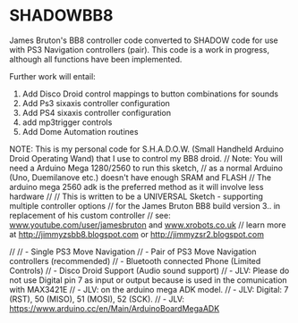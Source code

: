 # SHADOWBB8
James Bruton's BB8 controller code converted to SHADOW code for use with PS3 Navigation controllers (pair).
This code is a work in progress, although all functions have been implemented.  

Further work will entail:
1. Add Disco Droid control mappings to button combinations for sounds
2. Add Ps3 sixaxis controller configuration
3. Add PS4 sixaxis controller configuration
4. add mp3trigger controls
5. Add Dome Automation routines

NOTE: This is my personal code for S.H.A.D.O.W. (Small Handheld Arduino Droid Operating Wand) that I use to control my BB8 droid.
//   Note: You will need a Arduino Mega 1280/2560 to run this sketch,
//   as a normal Arduino (Uno, Duemilanove etc.) doesn't have enough SRAM and FLASH
//   The arduino mega 2560 adk is the preferred method as it will involve less hardware
//
//   This is written to be a UNIVERSAL Sketch - supporting multiple controller options
//   for the James Bruton BB8 build version 3.. in replacement of his custom controller
//   see: www.youtube.com/user/jamesbruton and www.xrobots.co.uk
//   learn more at http://jimmyzsbb8.blogspot.com or http://jimmyzsr2.blogspot.com

//
//      - Single PS3 Move Navigation
//      - Pair of PS3 Move Navigation controllers (recommended)
//      - Bluetooth connected Phone (Limited Controls)
//      - Disco Droid Support (Audio sound support)
//      - JLV: Please do not use Digital pin 7 as input or output because is used in the comunication with MAX3421E
//      - JLV: on the arduino mega ADK model. 
//      - JLV: Digital: 7 (RST), 50 (MISO), 51 (MOSI), 52 (SCK).
//      - JLV: https://www.arduino.cc/en/Main/ArduinoBoardMegaADK
